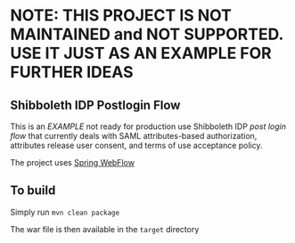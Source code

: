 # NOTE: THIS PROJECT IS NOT MAINTAINED and NOT SUPPORTED. USE IT JUST AS AN EXAMPLE FOR FURTHER IDEAS

## Shibboleth IDP Postlogin Flow

This is an *EXAMPLE* not ready for production use Shibboleth IDP *post login flow* that currently deals with SAML attributes-based authorization, attributes release user consent, and terms of use acceptance policy.

The project uses [Spring WebFlow](http://www.springsource.org/webflow)

To build
--------

Simply run `mvn clean package`

The war file is then available in the `target` directory
